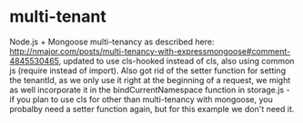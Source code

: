 # multi-tenant
Node.js + Mongoose multi-tenancy as described here: http://nmajor.com/posts/multi-tenancy-with-expressmongoose#comment-4845530465, updated to use cls-hooked instead of cls, also using common js (require instead of import).
Also got rid of the setter function for setting the tenantId, as we only use it right at the beginning of a request, we might as well incorporate it in the bindCurrentNamespace function in storage.js - if you plan to use cls for other than multi-tenancy with mongoose, you probalby need a setter function again, but for this example we don't need it.
